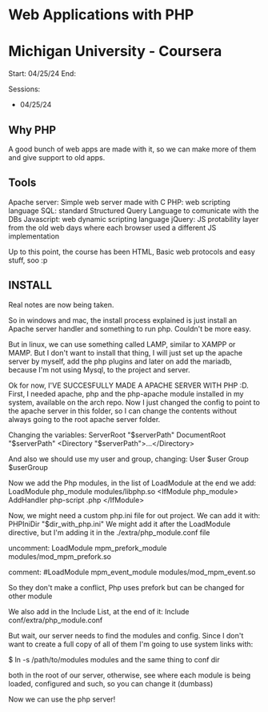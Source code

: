 # Web Applications with PHP
# Michigan University - Coursera

Start: 04/25/24
End: 

Sessions:
- 04/25/24

## Why PHP
A good bunch of web apps are made with it, so we can make more of them and give support to old apps.

## Tools
Apache server: Simple web server made with C
PHP: web scripting language
SQL: standard Structured Query Language to comunicate with the DBs
Javascript: web dynamic scripting language
jQuery: JS protability layer from the old web days where each browser used a different JS implementation

Up to this point, the course has been HTML, Basic web protocols and easy stuff, soo 
:p

## INSTALL

Real notes are now being taken. 

So in windows and mac, the install process explained is just install an Apache server handler and something to run php.
Couldn't be more easy.

But in linux, we can use something called LAMP, similar to XAMPP or MAMP. But I don't want to install that thing,
I will just set up the apache server by myself, add the php plugins and later on add the mariadb, because I'm not using Mysql, to the project and server.

Ok for now, I'VE SUCCESFULLY MADE A APACHE SERVER WITH PHP :D. First, I needed apache, php and the php-apache module installed in my system, available on the arch repo.
Now I just changed the config to point to the apache server in this folder, so I can change the contents without always going to the root apache server folder.

Changing the variables:
ServerRoot "$serverPath"
DocumentRoot "$serverPath"
\<Directory "$serverPath"\>...\</Directory\>

And also we should use my user and group, changing:
User $user
Group $userGroup

Now we add the Php modules, in the list of LoadModule at the end we add:
LoadModule php\_module modules/libphp.so
\<IfModule php\_module\>
	AddHandler php-script .php
\</IfModule\>

Now, we might need a custom php.ini file for out project. We can add it with:
PHPIniDir "$dir\_with\_php.ini"
We might add it after the LoadModule directive, but I'm adding it in the ./extra/php\_module.conf file

uncomment:
LoadModule mpm\_prefork\_module modules/mod\_mpm\_prefork.so

comment:
#LoadModule mpm\_event\_module modules/mod\_mpm\_event.so

So they don't make a conflict, Php uses prefork but can be changed for other module

We also add in the Include List, at the end of it:
Include conf/extra/php\_module.conf

But wait, our server needs to find the modules and config. Since I don't want to create a full copy of all of them
I'm going to use system links with:

$ ln -s /path/to/modules modules 
and the same thing to conf dir

both in the root of our server, otherwise, see where each module is being loaded, configured and such, so you can change it (dumbass)

Now we can use the php server!
